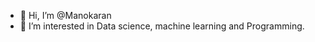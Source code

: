 - 👋 Hi, I’m @Manokaran
- 👀 I’m interested in Data science, machine learning and Programming.

<!---
Manokrn/Manokrn is a ✨ special ✨ repository because its `README.md` (this file) appears on your GitHub profile.
You can click the Preview link to take a look at your changes.
--->
